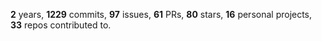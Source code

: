 **2** years, **1229** commits, **97** issues, **61** PRs, **80** stars, **16** personal projects, **33** repos contributed to.
